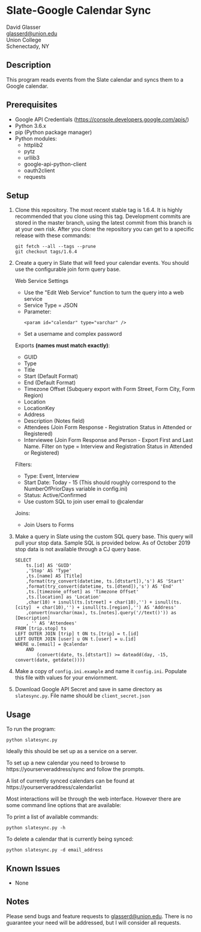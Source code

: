 # Slate-Google Calendar Sync

David Glasser  
glasserd@union.edu  
Union College  
Schenectady, NY

## Description

This program reads events from the Slate calendar and syncs them to a Google calendar.

## Prerequisites

* Google API Credentials (https://console.developers.google.com/apis/)
* Python 3.6.x
* pip (Python package manager)
* Python modules:
    * httplib2
    * pytz
    * urllib3
    * google-api-python-client
    * oauth2client
    * requests
 
## Setup

1. Clone this repository. The most recent stable tag is 1.6.4. It is highly recommended that you clone using this tag. Development commits are stored in the master branch, using the latest commit from this branch is at your own risk. After you clone the repository you can get to a specific release with these commands:
    ```
    git fetch --all --tags --prune
    git checkout tags/1.6.4
    ```
2. Create a query in Slate that will feed your calendar events. You should use the configurable join form query base.

    Web Service Settings
    - Use the "Edit Web Service" function to turn the query into a web service
    - Service Type = JSON
    - Parameter:
        ```
        <param id="calendar" type="varchar" />
        ```
    - Set a username and complex password

    Exports **(names must match exactly)**:
    - GUID
    - Type
    - Title
    - Start (Default Format)
    - End (Default Format)
    - Timezone Offset (Subquery export with Form Street, Form City, Form Region)
    - Location
    - LocationKey
    - Address
    - Description (Notes field)
    - Attendees (Join Form Response - Registration Status in Attended or Registered)
    - Interviewee (Join Form Response and Person - Export First and Last Name. Filter on type = Interview and Registration Status in Attended or Registered)

    Filters:
    - Type: Event, Interview
    - Start Date: Today - 15  (This should roughly correspond to the NumberOfPriorDays variable in config.ini)
    - Status: Active/Confirmed
    - Use custom SQL to join user email to @calendar

    Joins:
    - Join Users to Forms

3. Make a query in Slate using the custom SQL query base. This query will pull your stop data. Sample SQL is provided below. As of October 2019 stop data is not available through a CJ query base.

    ```
    SELECT 
        ts.[id] AS 'GUID'
        ,'Stop' AS 'Type'
        ,ts.[name] AS [Title]
        ,format(try_convert(datetime, ts.[dtstart]),'s') AS 'Start'
        ,format(try_convert(datetime, ts.[dtend]),'s') AS 'End'
        ,ts.[timezone_offset] as 'Timezone Offset'     
        ,ts.[location] as 'Location'	
        ,char(10) + isnull(ts.[street] + char(10),'') + isnull(ts.[city]  + char(10),'') + isnull(ts.[region],'') AS 'Address'
        ,convert(nvarchar(max), ts.[notes].query('//text()')) as [Description]
        , '' AS 'Attendees'	
    FROM [trip.stop] ts
    LEFT OUTER JOIN [trip] t ON ts.[trip] = t.[id]
    LEFT OUTER JOIN [user] u ON t.[user] = u.[id]
    WHERE u.[email] = @calendar
        AND	
            (convert(date, ts.[dtstart]) >= dateadd(day, -15, convert(date, getdate())))
    ```

4. Make a copy of `config.ini.example` and name it `config.ini`. Populate this file with values for your enviornment.
5. Download Google API Secret and save in same directory as `slatesync.py`. File name should be `client_secret.json`


## Usage

To run the program:
```
python slatesync.py
```

Ideally this should be set up as a service on a server.

To set up a new calendar you need to browse to https://yourserveraddress/sync and follow the prompts.

A list of currently synced calendars can be found at https://yourserveraddress/calendarlist


Most interactions will be through the web interface. However there are some command line options that are available:
	
To print a list of available commands:
```
python slatesync.py -h
```

To delete a calendar that is currently being synced:
```
python slatesync.py -d email_address
```

## Known Issues
- None
## Notes
		
Please send bugs and feature requests to glasserd@union.edu. There is no guarantee your need will be addressed, but I will consider all requests.